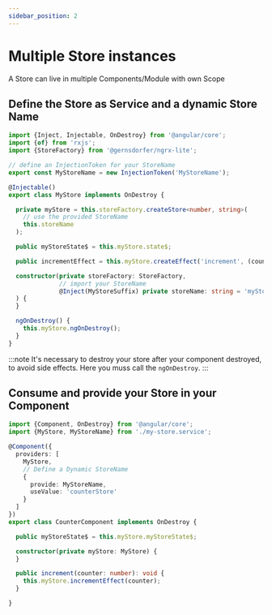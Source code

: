 ```yaml
---
sidebar_position: 2
---
```


# Multiple Store instances

A Store can live in multiple Components/Module with own Scope

## Define the Store as Service and a dynamic Store Name

```ts title="my-store.service.ts"
import {Inject, Injectable, OnDestroy} from '@angular/core';
import {of} from 'rxjs';
import {StoreFactory} from '@gernsdorfer/ngrx-lite';

// define an InjectionToken for your StoreName
export const MyStoreName = new InjectionToken('MyStoreName');

@Injectable()
export class MyStore implements OnDestroy {

  private myStore = this.storeFactory.createStore<number, string>(
    // use the provided StoreName
    this.storeName
  );

  public myStoreState$ = this.myStore.state$;

  public incrementEffect = this.myStore.createEffect('increment', (counter: number = 0) => of(counter + 1));

  constructor(private storeFactory: StoreFactory,
              // import your StoreName
              @Inject(MyStoreSuffix) private storeName: string = 'myStore'
  ) {
  }

  ngOnDestroy() {
    this.myStore.ngOnDestroy();
  }
} 
```

:::note It's necessary to destroy your store after your component destroyed, to avoid side effects. Here you muss call
the `ngOnDestroy`.
:::

## Consume and provide your Store in your Component

```ts title="my-component.component.ts"
import {Component, OnDestroy} from '@angular/core';
import {MyStore, MyStoreName} from './my-store.service';

@Component({
  providers: [
    MyStore,
    // Define a Dynamic StoreName
    {
      provide: MyStoreName,
      useValue: 'counterStore'
    }
  ]
})
export class CounterComponent implements OnDestroy {

  public myStoreState$ = this.myStore.myStoreState$;

  constructor(private myStore: MyStore) {
  }

  public increment(counter: number): void {
    this.myStore.incrementEffect(counter);
  }

}
```
